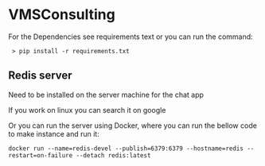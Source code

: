 <h1>VMSConsulting</h1>
<p>For the Dependencies see requirements text or you can run the command:</p>
<code> > pip install -r requirements.txt </code>

<h2>Redis server</h2>
<p>Need to be installed on the server machine for the chat app</p>
<p>If you work on linux you can search it on google</p>
<p>Or you can run the server using Docker, where you can run the bellow code to make instance and run it:</p>
<code>docker run --name=redis-devel --publish=6379:6379 --hostname=redis --restart=on-failure --detach redis:latest</code>